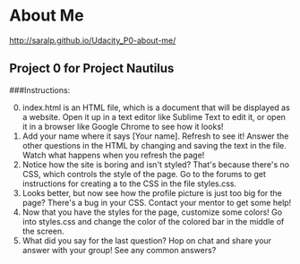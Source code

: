 # About Me

<a href="http://saralp.github.io/Udacity_P0-about-me/" target="_blank">http://saralp.github.io/Udacity_P0-about-me/</a>

## Project 0 for Project Nautilus ##

###Instructions:

0. index.html is an HTML file, which is a document that will be displayed as a website. Open it up in a text editor like Sublime Text to edit it, or open it in a browser like Google Chrome to see how it looks!
1. Add your name where it says [Your name]. Refresh to see it! Answer the other questions in the HTML by changing and saving the text in the file. Watch what happens when you refresh the page!
2. Notice how the site is boring and isn't styled? That's because there's no CSS, which controls the style of the page. Go to the forums to get instructions for creating a <link> to the CSS in the file styles.css.
3. Looks better, but now see how the profile picture is just too big for the page? There's a bug in your CSS. Contact your mentor to get some help!
4. Now that you have the styles for the page, customize some colors! Go into styles.css and change the color of the colored bar in the middle of the screen.
5. What did you say for the last question? Hop on chat and share your answer with your group! See any common answers?
